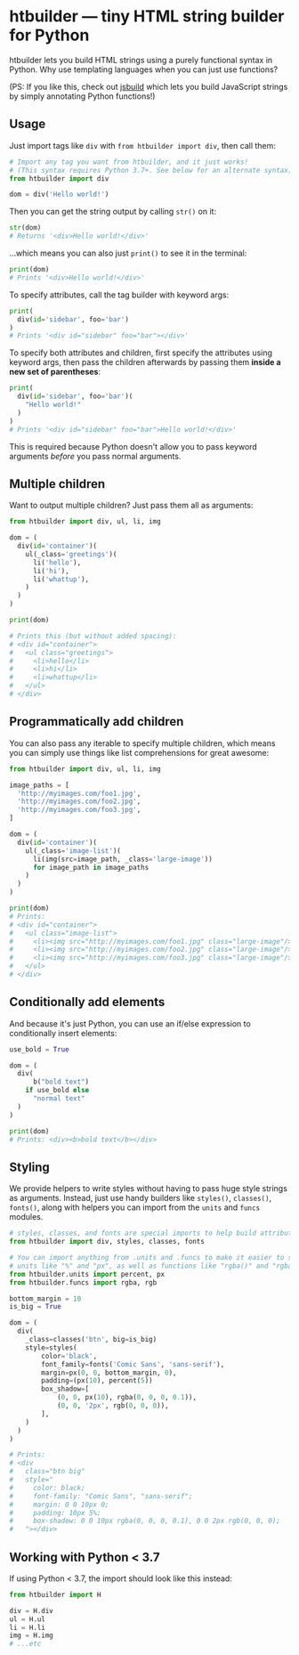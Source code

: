 # htbuilder — tiny HTML string builder for Python

htbuilder lets you build HTML strings using a purely functional syntax in Python.
Why use templating languages when you can just use functions?

(PS: If you like this, check out [jsbuild](https://github.com/tvst/jsbuild) which
lets you build JavaScript strings by simply annotating Python functions!)

## Usage

Just import tags like `div` with `from htbuilder import div`, then call them:

```py
# Import any tag you want from htbuilder, and it just works!
# (This syntax requires Python 3.7+. See below for an alternate syntax)
from htbuilder import div

dom = div('Hello world!')
```

Then you can get the string output by calling `str()` on it:

```py
str(dom)
# Returns '<div>Hello world!</div>'
```

...which means you can also just `print()` to see it in the terminal:

```py
print(dom)
# Prints '<div>Hello world!</div>'
```

To specify attributes, call the tag builder with keyword args:

```py
print(
  div(id='sidebar', foo='bar')
)
# Prints '<div id="sidebar" foo="bar"></div>'
```

To specify both attributes and children, first specify the attributes using
keyword args, then pass the children afterwards by passing them **inside a new
set of parentheses**:

```py
print(
  div(id='sidebar', foo='bar')(
    "Hello world!"
  )
)
# Prints '<div id="sidebar" foo="bar">Hello world!</div>'
```

This is required because Python doesn't allow you to pass keyword arguments
_before_ you pass normal arguments.


## Multiple children

Want to output multiple children? Just pass them all as arguments:

```py
from htbuilder import div, ul, li, img

dom = (
  div(id='container')(
    ul(_class='greetings')(
      li('hello'),
      li('hi'),
      li('whattup'),
    )
  )
)

print(dom)

# Prints this (but without added spacing):
# <div id="container">
#   <ul class="greetings">
#     <li>hello</li>
#     <li>hi</li>
#     <li>whattup</li>
#   </ul>
# </div>
```

## Programmatically add children

You can also pass any iterable to specify multiple children, which means you can
simply use things like list comprehensions for great awesome:

```py
from htbuilder import div, ul, li, img

image_paths = [
  'http://myimages.com/foo1.jpg',
  'http://myimages.com/foo2.jpg',
  'http://myimages.com/foo3.jpg',
]

dom = (
  div(id='container')(
    ul(_class='image-list')(
      li(img(src=image_path, _class='large-image'))
      for image_path in image_paths
    )
  )
)

print(dom)
# Prints:
# <div id="container">
#   <ul class="image-list">
#     <li><img src="http://myimages.com/foo1.jpg" class="large-image"/></li>
#     <li><img src="http://myimages.com/foo2.jpg" class="large-image"/></li>
#     <li><img src="http://myimages.com/foo3.jpg" class="large-image"/></li>
#   </ul>
# </div>
```

## Conditionally add elements

And because it's just Python, you can use an if/else expression to conditionally
insert elements:

```py
use_bold = True

dom = (
  div(
      b("bold text")
    if use_bold else
      "normal text"
  )
)

print(dom)
# Prints: <div><b>bold text</b></div>
```

## Styling

We provide helpers to write styles without having to pass huge style strings as
arguments. Instead, just use handy builders like `styles()`, `classes()`,
`fonts()`, along with helpers you can import from the `units` and `funcs`
modules.

```py
# styles, classes, and fonts are special imports to help build attribute strings.
from htbuilder import div, styles, classes, fonts

# You can import anything from .units and .funcs to make it easier to specify
# units like "%" and "px", as well as functions like "rgba()" and "rgba()".
from htbuilder.units import percent, px
from htbuilder.funcs import rgba, rgb

bottom_margin = 10
is_big = True

dom = (
  div(
    _class=classes('btn', big=is_big)
    style=styles(
        color='black',
        font_family=fonts('Comic Sans', 'sans-serif'),
        margin=px(0, 0, bottom_margin, 0),
        padding=(px(10), percent(5))
        box_shadow=[
            (0, 0, px(10), rgba(0, 0, 0, 0.1)),
            (0, 0, '2px', rgb(0, 0, 0)),
        ],
    )
  )
)

# Prints:
# <div
#   class="btn big"
#   style="
#     color: black;
#     font-family: "Comic Sans", "sans-serif";
#     margin: 0 0 10px 0;
#     padding: 10px 5%;
#     box-shadow: 0 0 10px rgba(0, 0, 0, 0.1), 0 0 2px rgb(0, 0, 0);
#   "></div>
```


## Working with Python &lt; 3.7

If using Python &lt; 3.7, the import should look like this instead:

```py
from htbuilder import H

div = H.div
ul = H.ul
li = H.li
img = H.img
# ...etc
```
